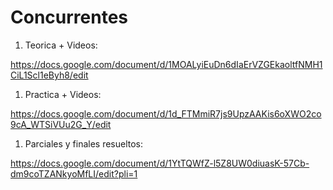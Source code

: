 # Concurrentes 

1. Teorica + Videos:

https://docs.google.com/document/d/1MOALyiEuDn6dIaErVZGEkaoltfNMH1CiL1Scl1eByh8/edit

1. Practica + Videos:

https://docs.google.com/document/d/1d_FTMmiR7js9UpzAAKis6oXWO2co9cA_WTSiVUu2G_Y/edit


1. Parciales y finales resueltos:

https://docs.google.com/document/d/1YtTQWfZ-l5Z8UW0diuasK-57Cb-dm9coTZANkyoMfLI/edit?pli=1



